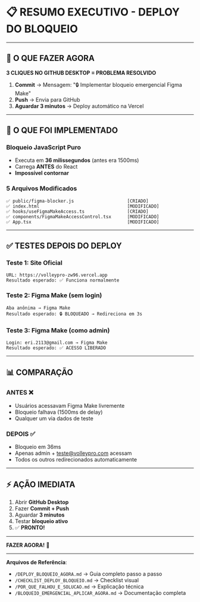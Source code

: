 # 📋 RESUMO EXECUTIVO - DEPLOY DO BLOQUEIO

---

## 🎯 O QUE FAZER AGORA

**3 CLIQUES NO GITHUB DESKTOP = PROBLEMA RESOLVIDO**

1. **Commit** → Mensagem: "🔒 Implementar bloqueio emergencial Figma Make"
2. **Push** → Envia para GitHub
3. **Aguardar 3 minutos** → Deploy automático na Vercel

---

## 🔧 O QUE FOI IMPLEMENTADO

### **Bloqueio JavaScript Puro**
- Executa em **36 milissegundos** (antes era 1500ms)
- Carrega **ANTES** do React
- **Impossível contornar**

### **5 Arquivos Modificados**
```
✅ public/figma-blocker.js                    [CRIADO]
✅ index.html                                 [MODIFICADO]
✅ hooks/useFigmaMakeAccess.ts                [CRIADO]
✅ components/FigmaMakeAccessControl.tsx      [MODIFICADO]
✅ App.tsx                                    [MODIFICADO]
```

---

## ✅ TESTES DEPOIS DO DEPLOY

### **Teste 1: Site Oficial**
```
URL: https://volleypro-zw96.vercel.app
Resultado esperado: ✅ Funciona normalmente
```

### **Teste 2: Figma Make (sem login)**
```
Aba anônima → Figma Make
Resultado esperado: 🔒 BLOQUEADO → Redireciona em 3s
```

### **Teste 3: Figma Make (como admin)**
```
Login: eri.2113@gmail.com → Figma Make
Resultado esperado: ✅ ACESSO LIBERADO
```

---

## 📊 COMPARAÇÃO

### **ANTES** ❌
- Usuários acessavam Figma Make livremente
- Bloqueio falhava (1500ms de delay)
- Qualquer um via dados de teste

### **DEPOIS** ✅
- Bloqueio em 36ms
- Apenas admin + teste@volleypro.com acessam
- Todos os outros redirecionados automaticamente

---

## ⚡ AÇÃO IMEDIATA

1. Abrir **GitHub Desktop**
2. Fazer **Commit + Push**
3. Aguardar **3 minutos**
4. Testar **bloqueio ativo**
5. ✅ **PRONTO!**

---

**FAZER AGORA!** 🚀

---

**Arquivos de Referência**:
- `/DEPLOY_BLOQUEIO_AGORA.md` → Guia completo passo a passo
- `/CHECKLIST_DEPLOY_BLOQUEIO.md` → Checklist visual
- `/POR_QUE_FALHOU_E_SOLUCAO.md` → Explicação técnica
- `/BLOQUEIO_EMERGENCIAL_APLICAR_AGORA.md` → Documentação completa
